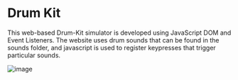 # Drum Kit
This web-based Drum-Kit simulator is developed using JavaScript DOM and Event Listeners. The website uses drum sounds that can be found in the sounds folder, and javascript is used to register keypresses that trigger particular sounds. 


![image](https://github.com/ramazanima/Drum_Kit/assets/112561860/059559a8-3fc2-4ce6-af9b-6dd992be55df)
